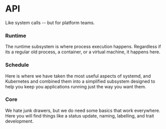 # API

Like system calls -- but for platform teams.

### Runtime 

The runtime subsystem is where process execution happens. Regardless if its a regular old process, a container, or a virtual machine, it happens here.

### Schedule

Here is where we have taken the most useful aspects of systemd, and Kubernetes and combined them into a simplified subsystem designed to help you keep
you applications running just the way you want them.

### Core 

We hate junk drawers, but we do need some basics that work everywhere. Here you will find things like a status update, naming, labelling, and trait development.


